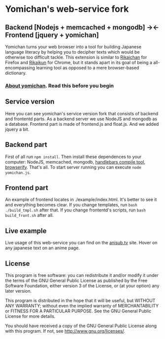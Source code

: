 # Yomichan's web-service fork #
## Backend [Nodejs + memcached + mongodb] -><- Frontend [jquery + yomichan] ##

Yomichan turns your web browser into a tool for building Japanese language literacy by helping you to decipher texts
which would be otherwise too difficult tackle. This extension is similar to
[Rikaichan](https://addons.mozilla.org/en-US/firefox/addon/rikaichan/) for Firefox and
[Rikaikun](https://chrome.google.com/webstore/detail/rikaikun/jipdnfibhldikgcjhfnomkfpcebammhp?hl=en) for Chrome, but it
stands apart in its goal of being a all-encompassing learning tool as opposed to a mere browser-based dictionary.

### [About yomichan](https://github.com/FooSoft/yomichan#readme). Read this before you begin ###

## Service version ##

Here you can see yomichan's service version fork that consists of backend and frontentd parts. As a backend server we use NodeJS and mongodb as a database. Frontend part is made of frontend.js and float.js. And we added jquery a bit.

## Backend part ##

First of all run `npm install`. Then install these dependences to your computer: NodeJS, memcached, mongodb, [handlebars compile tool](http://handlebarsjs.com/precompilation.html), [browserify](http://browserify.org/). That's all. To start server running you can execute `node yomichan.js`.

## Frontend part ##

An example of frontend locates in ./example/index.html. It's better to see it and everything becomes clear. If you change templates, run `bash ./build_tmpl.sh` after that. If you change frontentd's scripts, run `bash build_front.sh` after all.

## Live example ##

Live usage of this web-service you can find on the [anisub.tv](http://anisub.tv/) site. Hover on any japanese text on an anime page.

## License ##

This program is free software: you can redistribute it and/or modify
it under the terms of the GNU General Public License as published by
the Free Software Foundation, either version 3 of the License, or
(at your option) any later version.

This program is distributed in the hope that it will be useful,
but WITHOUT ANY WARRANTY; without even the implied warranty of
MERCHANTABILITY or FITNESS FOR A PARTICULAR PURPOSE.  See the
GNU General Public License for more details.

You should have received a copy of the GNU General Public License
along with this program.  If not, see <http://www.gnu.org/licenses/>.
